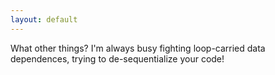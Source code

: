 ```yaml
---
layout: default
---
```


What other things?
I'm always busy fighting loop-carried data dependences,
trying to de-sequentialize your code!

